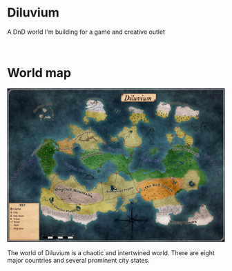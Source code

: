 # Diluvium

<p>A DnD world I'm building for a game and creative outlet</p>

<br>

# World map
![image](https://github.com/Mdstemm/Diluvium/blob/main/Image%20storage/map-landmass-biomes-citys-paths.jpeg)

The world of Diluvium is a chaotic and intertwined world. There are eight major countries and several prominent city states.
